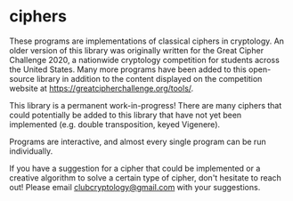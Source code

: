 # ciphers

These programs are implementations of classical ciphers in cryptology. An older version of this library was originally written for the Great Cipher Challenge 2020, a nationwide cryptology competition for students across the United States. Many more programs have been added to this open-source library in addition to the content displayed on the competition website at https://greatcipherchallenge.org/tools/. 

This library is a permanent work-in-progress! There are many ciphers that could potentially be added to this library that have not yet been implemented (e.g. double transposition, keyed Vigenere). 

Programs are interactive, and almost every single program can be run individually.

 If you have a suggestion for a cipher that could be implemented or a creative algorithm to solve a certain type of cipher, don't hesitate to reach out! Please email clubcryptology@gmail.com with your suggestions.
